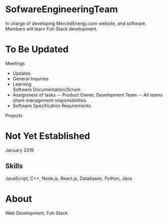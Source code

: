 # SofwareEngineeringTeam
In charge of developing MercedEnergy.com website, and software. Members will learn Full-Stack development. 
# To Be Updated 
Meetings 
- Updates 
- General Inquiries 
- Learning <br> 
Software Documentation/Scrum <br> 
- Assignment of tasks
-- Product Owner, Development Team 
-- All teams share management responsibilities 
- Software Specification Requirements 

Projects <br> 
# Not Yet Established 
January 2019
## Skills
JavaScript, C++, Node.js, React.js, Databases, Python, Java 
# About 
Web Development, Full-Stack
